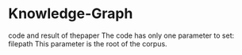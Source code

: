 # Knowledge-Graph
code and result of thepaper
The code has only one parameter to set: filepath
This parameter is the root of the corpus.
